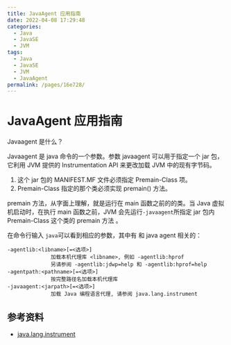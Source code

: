 ```yaml
---
title: JavaAgent 应用指南
date: 2022-04-08 17:29:48
categories:
  - Java
  - JavaSE
  - JVM
tags:
  - Java
  - JavaSE
  - JVM
  - JavaAgent
permalink: /pages/16e728/
---
```


# JavaAgent 应用指南

Javaagent 是什么？

Javaagent 是 java 命令的一个参数。参数 javaagent 可以用于指定一个 jar 包，它利用 JVM 提供的 Instrumentation API 来更改加载 JVM 中的现有字节码。

1. 这个 jar 包的 MANIFEST.MF 文件必须指定 Premain-Class 项。
2. Premain-Class 指定的那个类必须实现 premain() 方法。

premain 方法，从字面上理解，就是运行在 main 函数之前的的类。当 Java 虚拟机启动时，在执行 main 函数之前，JVM 会先运行`-javaagent`所指定 jar 包内 Premain-Class 这个类的 premain 方法 。

在命令行输入 `java`可以看到相应的参数，其中有 和 java agent 相关的：

```shell
-agentlib:<libname>[=<选项>]
			  加载本机代理库 <libname>, 例如 -agentlib:hprof
			  另请参阅 -agentlib:jdwp=help 和 -agentlib:hprof=help
-agentpath:<pathname>[=<选项>]
			  按完整路径名加载本机代理库
-javaagent:<jarpath>[=<选项>]
			  加载 Java 编程语言代理, 请参阅 java.lang.instrument
```

## 参考资料

- [java.lang.instrument](https://docs.oracle.com/javase/7/docs/api/java/lang/instrument/package-summary.html)
